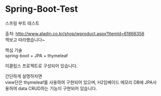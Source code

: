 # Spring-Boot-Test
스프링 부트 테스트

출처: http://www.aladin.co.kr/shop/wproduct.aspx?ItemId=61866356<br/>
책보고 따라했습니다~

핵심 기술<br/>
spring-boot + JPA + thymeleaf

이클립스 프로젝트로 구성되어 있습니다.

간단하게 설명하자면<br/> 
view단은 thymeleaf를 사용하여 구현되어 있으며, H2임베이드 메모리 DB에 JPA사용하여 data CRUD하는 기능이 구현되어 있습니다.
